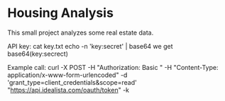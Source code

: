 # Housing Analysis
This small project analyzes some real estate data.

API key:
cat key.txt
echo -n 'key:secret' | base64
we get base64(key:secrect)

Example call:
curl -X POST -H "Authorization: Basic <base64 key:secrect>" -H "Content-Type: application/x-www-form-urlencoded" -d 'grant_type=client_credentials&scope=read' "https://api.idealista.com/oauth/token" -k

